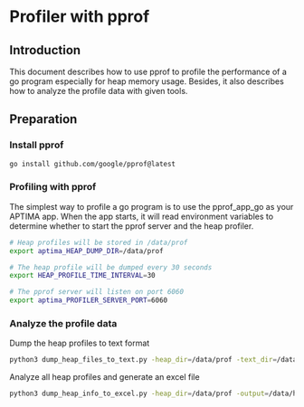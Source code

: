 # Profiler with pprof

## Introduction

This document describes how to use pprof to profile the performance of a
go program especially for heap memory usage. Besides, it also describes how to
analyze the profile data with given tools.

## Preparation

### Install pprof

```bash
go install github.com/google/pprof@latest
```

### Profiling with pprof

The simplest way to profile a go program is to use the pprof_app_go as your APTIMA app. When the app starts, it will read environment variables to determine whether to start the pprof server and the heap profiler.

```bash
# Heap profiles will be stored in /data/prof
export aptima_HEAP_DUMP_DIR=/data/prof

# The heap profile will be dumped every 30 seconds
export HEAP_PROFILE_TIME_INTERVAL=30

# The pprof server will listen on port 6060
export aptima_PROFILER_SERVER_PORT=6060
```

### Analyze the profile data

Dump the heap profiles to text format

```bash
python3 dump_heap_files_to_text.py -heap_dir=/data/prof -text_dir=/data/text
```

Analyze all heap profiles and generate an excel file

```bash
python3 dump_heap_info_to_excel.py -heap_dir=/data/prof -output=/data/heap.xlsx
```
